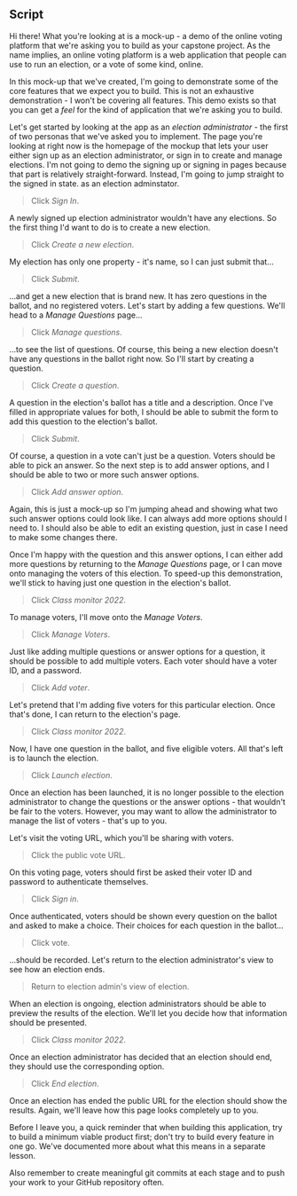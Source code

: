 ## Script

Hi there! What you're looking at is a mock-up - a demo of the online voting platform that we're asking you to build as your capstone project. As the name implies, an online voting platform is a web application that people can use to run an election, or a vote of some kind, online.

In this mock-up that we've created, I'm going to demonstrate some of the core features that we expect you to build. This is not an exhaustive demonstration - I won't be covering all features. This demo exists so that you can get a _feel_ for the kind of application that we're asking you to build.

Let's get started by looking at the app as an _election administrator_ - the first of two personas that we've asked you to implement. The page you're looking at right now is the homepage of the mockup that lets your user either sign up as an election administrator, or sign in to create and manage elections. I'm not going to demo the signing up or signing in pages because that part is relatively straight-forward. Instead, I'm going to jump straight to the signed in state. as an election adminstator.

> Click _Sign In_.

A newly signed up election administrator wouldn't have any elections. So the first thing I'd want to do is to create a new election.

> Click _Create a new election_.

My election has only one property - it's name, so I can just submit that...

> Click _Submit_.

...and get a new election that is brand new. It has zero questions in the ballot, and no registered voters. Let's start by adding a few questions. We'll head to a _Manage Questions_ page...

> Click _Manage questions_.

...to see the list of questions. Of course, this being a new election doesn't have any questions in the ballot right now. So I'll start by creating a question.

> Click _Create a question_.

A question in the election's ballot has a title and a description. Once I've filled in appropriate values for both, I should be able to submit the form to add this question to the election's ballot.

> Click _Submit_.

Of course, a question in a vote can't just be a question. Voters should be able to pick an answer. So the next step is to add answer options, and I should be able to two or more such answer options.

> Click _Add answer option_.

Again, this is just a mock-up so I'm jumping ahead and showing what two such answer options could look like. I can always add more options should I need to. I should also be able to edit an existing question, just in case I need to make some changes there.

Once I'm happy with the question and this answer options, I can either add more questions by returning to the _Manage Questions_ page, or I can move onto managing the voters of this election. To speed-up this demonstration, we'll stick to having just one question in the election's ballot.

> Click _Class monitor 2022_.

To manage voters, I'll move onto the _Manage Voters_.

> Click _Manage Voters_.

Just like adding multiple questions or answer options for a question, it should be possible to add multiple voters. Each voter should have a voter ID, and a password.

> Click _Add voter_.

Let's pretend that I'm adding five voters for this particular election. Once that's done, I can return to the election's page.

> Click _Class monitor 2022_.

Now, I have one question in the ballot, and five eligible voters. All that's left is to launch the election.

> Click _Launch election_.

Once an election has been launched, it is no longer possible to the election administrator to change the questions or the answer options - that wouldn't be fair to the voters. However, you may want to allow the administrator to manage the list of voters - that's up to you.

Let's visit the voting URL, which you'll be sharing with voters.

> Click the public vote URL.

On this voting page, voters should first be asked their voter ID and password to authenticate themselves.

> Click _Sign in_.

Once authenticated, voters should be shown every question on the ballot and asked to make a choice. Their choices for each question in the ballot...

> Click vote.

...should be recorded. Let's return to the election administrator's view to see how an election ends.

> Return to election admin's view of election.

When an election is ongoing, election administrators should be able to preview the results of the election. We'll let you decide how that information should be presented.

> Click _Class monitor 2022_.

Once an election administrator has decided that an election should end, they should use the corresponding option.

> Click _End election_.

Once an election has ended the public URL for the election should show the results. Again, we'll leave how this page looks completely up to you.

Before I leave you, a quick reminder that when building this application, try to build a minimum viable product first; don't try to build every feature in one go. We've documented more about what this means in a separate lesson.

Also remember to create meaningful git commits at each stage and to push your work to your GitHub repository often.
